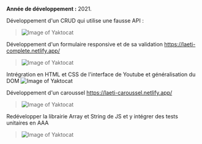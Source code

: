 **Année de développement :** 2021.</br>

Développement d'un CRUD qui utilise une fausse API :
> ![Image of Yaktocat](https://user-images.githubusercontent.com/77897283/126187551-d23cef7f-417b-4c30-9d90-e3bcec51ae24.png)

Développement d'un formulaire responsive et de sa validation https://laeti-complete.netlify.app/
> ![Image of Yaktocat](https://user-images.githubusercontent.com/77897283/126187463-4af33cb7-403f-4113-abe5-26afa4321058.png)

Intrégration en HTML et CSS de l'interface de Youtube et généralisation du DOM
![Image of Yaktocat](https://user-images.githubusercontent.com/77897283/138564194-2664087f-a0e2-450b-baff-0f5ce0289441.png)

Développement d'un caroussel https://laeti-caroussel.netlify.app/
> ![Image of Yaktocat](https://user-images.githubusercontent.com/77897283/126204035-c7a3322a-1726-4253-92c8-076b0cdde1a3.png)

Redévelopper la librairie Array et String de JS et y intégrer des tests unitaires en AAA
> ![Image of Yaktocat](https://user-images.githubusercontent.com/77897283/126205875-6f3a0a2a-6b2d-40d7-9a7e-87e0a2750911.png)


